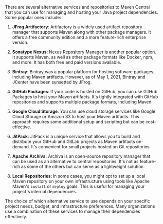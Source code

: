 There are several alternative services and repositories to Maven Central that you can use for managing and hosting your Java project dependencies. Some popular ones include:  
  
1. **JFrog Artifactory**: Artifactory is a widely used artifact repository manager that supports Maven along with other package managers. It offers a free community edition and a more feature-rich enterprise version.  
  
2. **Sonatype Nexus**: Nexus Repository Manager is another popular option. It supports Maven, as well as other package formats like Docker, npm, and more. It has both free and paid versions available.  
  
3. **Bintray**: Bintray was a popular platform for hosting software packages, including Maven artifacts. However, as of May 1, 2021, Bintray and JCenter have been sunsetted by JFrog.  
  
4. **GitHub Packages**: If your code is hosted on GitHub, you can use GitHub Packages to host your Maven artifacts. It's tightly integrated with GitHub repositories and supports multiple package formats, including Maven.  
  
5. **Google Cloud Storage**: You can use cloud storage services like Google Cloud Storage or Amazon S3 to host your Maven artifacts. This approach requires some additional setup and scripting but can be cost-effective.  
  
6. **JitPack**: JitPack is a unique service that allows you to build and distribute your GitHub and GitLab projects as Maven artifacts on-demand. It's convenient for small projects hosted on Git repositories.  
  
7. **Apache Archiva**: Archiva is an open-source repository manager that can be used as an alternative to central repositories. It's not as feature-rich as some of the others but can serve as a lightweight solution.  
  
8. **Local Repositories**: In some cases, you might opt to set up a local Maven repository on your own infrastructure using tools like Apache Maven's `install` or `deploy` goals. This is useful for managing your project's internal dependencies.  
  
The choice of which alternative service to use depends on your specific project needs, budget, and infrastructure preferences. Many organizations use a combination of these services to manage their dependencies effectively.